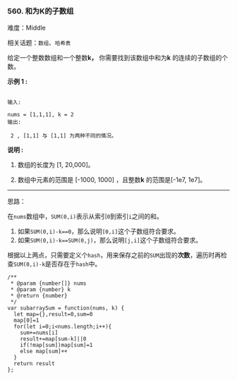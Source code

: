 ### 560. 和为K的子数组

难度：Middle

相关话题：`数组`、`哈希表`

给定一个整数数组和一个整数**k，** 你需要找到该数组中和为**k** 的连续的子数组的个数。



**示例 1 :** 





```

输入:

nums = [1,1,1], k = 2
输出:

 2 , [1,1] 与 [1,1] 为两种不同的情况。

```


**说明 :** 




1. 数组的长度为 [1, 20,000]。

2. 数组中元素的范围是 [-1000, 1000] ，且整数**k** 的范围是[-1e7, 1e7]。






-----

思路：

在`nums`数组中，`SUM(0,i)`表示从索引`0`到索引`i`之间的和。
    
1. 如果`SUM(0,i)-k==0`，那么说明`[0,i]`这个子数组符合要求。
2. 如果`SUM(0,i)-k==SUM(0,j)`，那么说明`[j,i]`这个子数组符合要求。

根据以上两点，只需要定义个`hash`，用来保存之前的`SUM`出现的**次数**，遍历时再检查`SUM(0,i)-k`是否存在于`hash`中。


```
/**
 * @param {number[]} nums
 * @param {number} k
 * @return {number}
 */
var subarraySum = function(nums, k) {
  let map={},result=0,sum=0
  map[0]=1
  for(let i=0;i<nums.length;i++){
    sum+=nums[i]
    result+=map[sum-k]||0
    if(!map[sum])map[sum]=1
    else map[sum]++
  }
  return result
};



```

